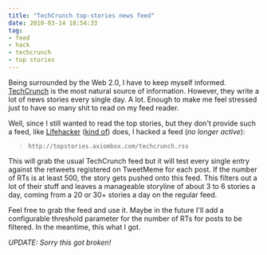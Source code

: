 ```yaml
---
title: "TechCrunch top-stories news feed"
date: 2010-03-14 18:54:33
tag:
- feed
- hack
- techcrunch
- top stories
---
```

Being surrounded by the Web 2.0, I have to keep myself informed. [TechCrunch](http://techcrunch.com) is the most natural source of information. However, they write a lot of news stories every single day. A lot. Enough to make me feel stressed just to have so many shit to read on my feed reader.

Well, since I still wanted to read the top stories, but they don't provide such a feed, like <a href="http://lifehacker.com/">Lifehacker</a> (<a href="http://lifehacker.com/tag/top/index.xml">kind of</a>) does, I hacked a feed (*no longer active*):

> `http://topstories.axiombox.com/techcrunch.rss`

This will grab the usual TechCrunch feed but it will test every single entry against the retweets registered on TweetMeme for each post. If the number of RTs is at least 500, the story gets pushed onto this feed. This filters out a lot of their stuff and leaves a manageable storyline of about 3 to 6 stories a day, coming from a 20 or 30+ stories a day on the regular feed.

Feel free to grab the feed and use it. Maybe in the future I'll add a configurable threshold parameter for the number of RTs for posts to be filtered. In the meantime, this what I got.

*UPDATE: Sorry this got broken!*
